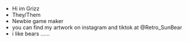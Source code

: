 - Hi im Grizz
- They/Them
- Newbie game maker
- you can find my artwork on instagram and tiktok at @Retro_SunBear
- i like bears ......


<!---
RetroSunBear/RetroSunBear is a ✨ special ✨ repository because its `README.md` (this file) appears on your GitHub profile.
You can click the Preview link to take a look at your changes.
--->
